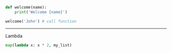 ```python
def welcome(name):
	print('Welcome {name}')

welcome('John') # call function
```

---
Lambda
```python
map(lambda x: x * 2, my_list)
```
